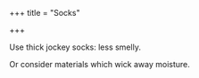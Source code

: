 +++
title = "Socks"

+++

Use thick jockey socks: less smelly.

Or consider materials which wick away moisture.
